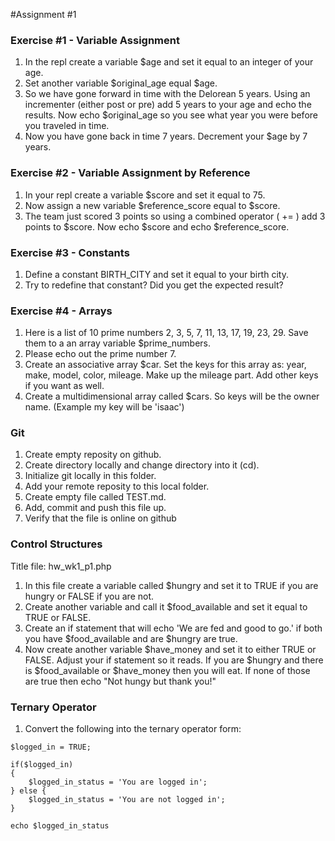 #Assignment #1

### Exercise #1 - Variable Assignment

1. In the repl create a variable $age and set it equal to an integer of your age.
2. Set another variable $original_age equal $age.
3. So we have gone forward in time with the Delorean 5 years. Using an incrementer (either post or pre) add 5 years to your age and echo the results. Now echo $original_age so you see what year you were before you traveled in time.
4. Now you have gone back in time 7 years. Decrement your $age by 7 years.

### Exercise #2 - Variable Assignment by Reference

1. In your repl create a variable $score and set it equal to 75.
2. Now assign a new variable $reference_score equal to $score.
3. The team just scored 3 points so using a combined operator ( += ) add 3 points to $score. Now echo $score and echo $reference_score.

### Exercise #3 - Constants

1. Define a constant BIRTH_CITY and set it equal to your birth city.
2. Try to redefine that constant? Did you get the expected result?

### Exercise #4 - Arrays

1. Here is a list of 10 prime numbers 2, 3, 5, 7, 11, 13, 17, 19, 23, 29. Save them to a an array variable $prime_numbers.
2. Please echo out the prime number 7.
3. Create an associative array $car. Set the keys for this array as: year, make, model, color, mileage. Make up the mileage part. Add other keys if you want as well.
4. Create a multidimensional array called $cars. So keys will be the owner name. (Example my key will be 'isaac')

### Git

1. Create empty reposity on github.
2. Create directory locally and change directory into it (cd).
3. Initialize git locally in this folder.
4. Add your remote reposity to this local folder.
5. Create empty file called TEST.md.
6. Add, commit and push this file up.
7. Verify that the file is online on github

### Control Structures

Title file: hw_wk1_p1.php

1. In this file create a variable called $hungry and set it to TRUE if you are hungry or FALSE if you are not.
2. Create another variable and call it $food_available and set it equal to TRUE or FALSE.
3. Create an if statement that will echo 'We are fed and good to go.' if both you have $food_available and are $hungry are true.
4. Now create another variable $have_money and set it to either TRUE or FALSE. Adjust your if statement so it reads. If you are $hungry and there is $food_available or $have_money then you will eat. If none of those are true then echo "Not hungy but thank you!"

### Ternary Operator

1. Convert the following into the ternary operator form:

```
$logged_in = TRUE;

if($logged_in)
{
	$logged_in_status = 'You are logged in';
} else {
	$logged_in_status = 'You are not logged in';
}

echo $logged_in_status
```